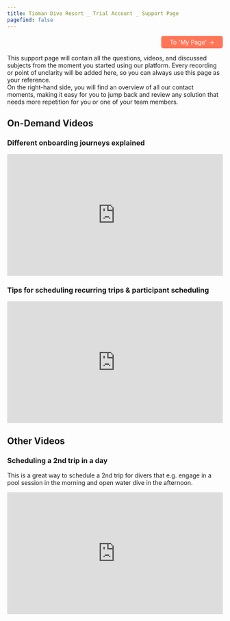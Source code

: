 ```yaml
---
title: Tioman Dive Resort _ Trial Account _ Support Page 
pagefind: false
---
```

<div style="text-align: right;">
    <a href="https://trial.diversdesk.com/operator/location/effe0d15-cadd-45ff-9150-64ec177c744f" style="display: inline-block; padding: 6px 20px; background-color: #FF7557; color: white; text-decoration: none; border-radius: 5px;" target="_blank">    To 'My Page' &#8594;    
    </a>
</div>

This support page will contain all the questions, videos, and discussed subjects from the moment you started using our platform. Every recording or point of unclarity will be added here, so you can always use this page as your reference. </br>
On the right-hand side, you will find an overview of all our contact moments, making it easy for you to jump back and review any solution that needs more repetition for you or one of your team members.

## On-Demand Videos

### Different onboarding journeys explained
<div style="position: relative; padding-bottom: 56.25%; height: 0;"><iframe src="https://www.loom.com/embed/384ba5ed465f48b48ad6bce9b33bf4aa?sid=d7c241b9-da4a-465a-90e5-02f523264d68" frameborder="0" webkitallowfullscreen mozallowfullscreen allowfullscreen style="position: absolute; top: 0; left: 0; width: 100%; height: 100%;"></iframe></div>

### Tips for scheduling recurring trips & participant scheduling
<div style="position: relative; padding-bottom: 56.25%; height: 0;"><iframe src="https://www.loom.com/embed/04e9f9b0fd7147969e55d653336e6049?sid=feccc950-348e-46bf-a53f-495d6a6af19f" frameborder="0" webkitallowfullscreen mozallowfullscreen allowfullscreen style="position: absolute; top: 0; left: 0; width: 100%; height: 100%;"></iframe></div>


## Other Videos
### Scheduling a 2nd trip in a day 
This is a great way to schedule a 2nd trip for divers that e.g. engage in a pool session in the morning and open water dive in the afternoon. 
<div style="position: relative; padding-bottom: 56.25%; height: 0;"><iframe src="https://www.loom.com/embed/3fdb1c7d49ac44ccb98150db41b67c72?sid=ad3c780c-c783-40c7-8f02-8526449d4fb9" frameborder="0" webkitallowfullscreen mozallowfullscreen allowfullscreen style="position: absolute; top: 0; left: 0; width: 100%; height: 100%;"></iframe></div>